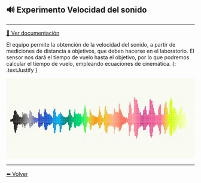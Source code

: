 ## 🔊 Experimento Velocidad del sonido 

---

[🔎 Ver documentación](/Documentacion/VelSon-GuiaEscolar)

El equipo permite la obtención de la velocidad del sonido, a partir de mediciones de distancia a objetivos, que deben hacerse en el laboratorio. El sensor nos dará el tiempo de vuelo hasta el objetivo, por lo que podremos calcular el tiempo de vuelo, empleando ecuaciones de cinemática.
{: .textJustify }

![](/assets/img/ondas.jpg)

---


[⬅️ Volver](./)

